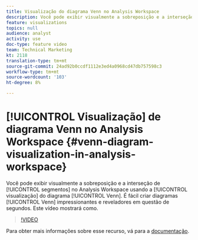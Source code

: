 ```yaml
---
title: Visualização do diagrama Venn no Analysis Workspace
description: Você pode exibir visualmente a sobreposição e a interseção de segmentos no Analysis Workspace usando a visualização do diagrama Venn. É fácil criar diagramas Venn impressionantes e reveladores em questão de segundos. Este vídeo mostrará como.
feature: visualizations
topics: null
audience: analyst
activity: use
doc-type: feature video
team: Technical Marketing
kt: 2118
translation-type: tm+mt
source-git-commit: 24ad92b0ccdf1112e3ed4a0968cd47db757598c3
workflow-type: tm+mt
source-wordcount: '103'
ht-degree: 8%

---
```



# [!UICONTROL Visualização] de diagrama Venn  no Analysis Workspace {#venn-diagram-visualization-in-analysis-workspace}

Você pode exibir visualmente a sobreposição e a interseção de [!UICONTROL segmentos] no Analysis Workspace usando a [!UICONTROL visualização] do diagrama [!UICONTROL Venn]. É fácil criar diagramas [!UICONTROL Venn] impressionantes e reveladores em questão de segundos. Este vídeo mostrará como.

>[!VIDEO](https://video.tv.adobe.com/v/23987/?quality=12)

Para obter mais informações sobre esse recurso, vá para a [documentação](https://marketing.adobe.com/resources/help/pt_BR/analytics/analysis-workspace/venn.html).
